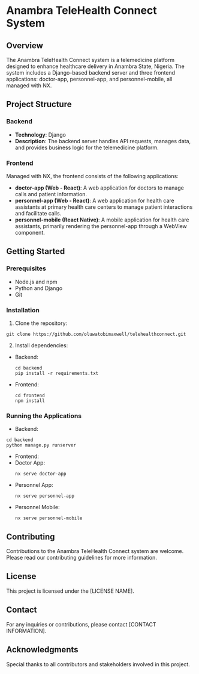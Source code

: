 # Anambra TeleHealth Connect System

## Overview
The Anambra TeleHealth Connect system is a telemedicine platform designed to enhance healthcare delivery in Anambra State, Nigeria. The system includes a Django-based backend server and three frontend applications: doctor-app, personnel-app, and personnel-mobile, all managed with NX.

## Project Structure

### Backend
- **Technology**: Django
- **Description**: The backend server handles API requests, manages data, and provides business logic for the telemedicine platform.

### Frontend
Managed with NX, the frontend consists of the following applications:
- **doctor-app (Web - React)**: A web application for doctors to manage calls and patient information.
- **personnel-app (Web - React)**: A web application for health care assistants at primary health care centers to manage patient interactions and facilitate calls.
- **personnel-mobile (React Native)**: A mobile application for health care assistants, primarily rendering the personnel-app through a WebView component.

## Getting Started

### Prerequisites
- Node.js and npm
- Python and Django
- Git

### Installation
1. Clone the repository:
```
git clone https://github.com/oluwatobimaxwell/telehealthconnect.git
```


2. Install dependencies:
- Backend:
  ```
  cd backend
  pip install -r requirements.txt
  ```
- Frontend:
  ```
  cd frontend
  npm install
  ```

### Running the Applications
- Backend:
```
cd backend
python manage.py runserver
```

- Frontend:
- Doctor App:
  ```
  nx serve doctor-app
  ```
- Personnel App:
  ```
  nx serve personnel-app
  ```
- Personnel Mobile:
  ```
  nx serve personnel-mobile
  ```

## Contributing
Contributions to the Anambra TeleHealth Connect system are welcome. Please read our contributing guidelines for more information.

## License
This project is licensed under the [LICENSE NAME].

## Contact
For any inquiries or contributions, please contact [CONTACT INFORMATION].

## Acknowledgments
Special thanks to all contributors and stakeholders involved in this project.
